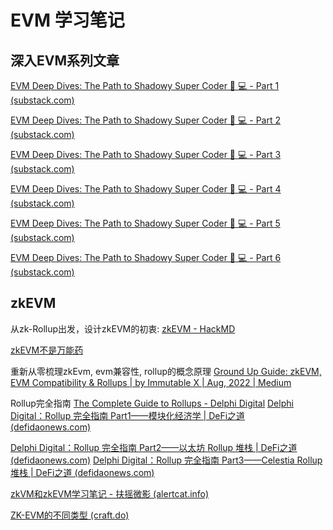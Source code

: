 # EVM 学习笔记

## 深入EVM系列文章

[EVM Deep Dives: The Path to Shadowy Super Coder 🥷 💻 - Part 1 (substack.com)](https://noxx.substack.com/p/evm-deep-dives-the-path-to-shadowy)

[EVM Deep Dives: The Path to Shadowy Super Coder 🥷 💻 - Part 2 (substack.com)](https://noxx.substack.com/p/evm-deep-dives-the-path-to-shadowy-d6b)

[EVM Deep Dives: The Path to Shadowy Super Coder 🥷 💻 - Part 3 (substack.com)](https://noxx.substack.com/p/evm-deep-dives-the-path-to-shadowy-3ea)

[EVM Deep Dives: The Path to Shadowy Super Coder 🥷 💻 - Part 4 (substack.com)](https://noxx.substack.com/p/evm-deep-dives-the-path-to-shadowy-5a5)

[EVM Deep Dives: The Path to Shadowy Super Coder 🥷 💻 - Part 5 (substack.com)](https://noxx.substack.com/p/evm-deep-dives-the-path-to-shadowy-a5f)

[EVM Deep Dives: The Path to Shadowy Super Coder 🥷 💻 - Part 6 (substack.com)](https://noxx.substack.com/p/evm-deep-dives-the-path-to-shadowy-16e)

## zkEVM

从zk-Rollup出发，设计zkEVM的初衷: [zkEVM - HackMD](https://hackmd.io/@yezhang/S1_KMMbGt)

[zkEVM不是万能药](https://blog.o1labs.org/zkevms-not-a-panacea-8fb64adb071f)

重新从零梳理zkEvm, evm兼容性, rollup的概念原理 [Ground Up Guide: zkEVM, EVM Compatibility & Rollups | by Immutable X | Aug, 2022 | Medium](https://immutablex.medium.com/ground-up-guide-zkevm-evm-compatibility-rollups-787b6e88108e)


Rollup完全指南 [The Complete Guide to Rollups - Delphi Digital](https://members.delphidigital.io/reports/the-complete-guide-to-rollups) [Delphi Digital：Rollup 完全指南 Part1——模块化经济学 | DeFi之道 (defidaonews.com)](https://www.defidaonews.com/article/6769722)

[Delphi Digital：Rollup 完全指南 Part2——以太坊 Rollup 堆栈 | DeFi之道 (defidaonews.com)](https://www.defidaonews.com/article/6769706)
[Delphi Digital：Rollup 完全指南 Part3——Celestia Rollup 堆栈 | DeFi之道 (defidaonews.com)](https://www.defidaonews.com/article/6769847)


[zkVM和zkEVM学习笔记 - 扶摇微影 (alertcat.info)](http://alertcat.info/index.php/archives/2022/08/05/127/)



[ZK-EVM的不同类型 (craft.do)](https://www.craft.do/s/al5o2arX0lgMrw)

